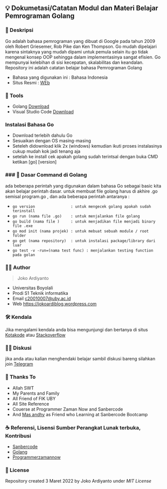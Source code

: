 ## 💡 Dokumetasi/Catatan Modul dan Materi Belajar Pemrograman Golang

### 📝 Deskripsi 
Go adalah bahasa pemrograman yang dibuat di Google pada tahun 2009 oleh Robert Griesemer, Rob Pike dan Ken Thompson. Go mudah dipelajari karena sintaknya yang mudah dipami untuk pemula selain itu go tidak mengenal konsep OOP sehingga dalam implementasinya sangat efisien. Go mempunyai kelebihan di sisi kecepatan, skalabilitas dan keandalan.
Repository ini adalah catatan belajar bahasa Pemrograman Golang
- Bahasa yang digunakan ini : Bahasa Indonesia
- Situs Resmi : [WEb](https://go.dev/ "Lihat Situs officialnya ")

### 🎒 Tools
- Golang [Download](https://go.dev/)
- Visual Studio Code [Download](https://code.visualstudio.com/download)

### Instalasi Bahasa Go
- Download terlebih dahulu Go
- Sesuaikan dengan OS masing-masing
- Seteleh didownload klik 2x (windows) kemudian ikuti proses instalasinya cukup mudah kok jadi tenang aja
- setelah ke install cek apakah golang sudah terintsal dengan buka CMD ketikan [go] [version]

### ### 📝 Dasar Command di Golang
ada beberapa perintah yang digunakan dalam bahasa Go sebagai basic kita akan belajar perintah dasar. untuk membuat file golang harus di akhire .go semisal program.go , dan ada beberapa perintah antaranya :
- `go version                : untuk mengecek golang apakah sudah terinstall`
- `go run (nama file .go)    : untuk menjalankan file golang`
- `go build (nama file )     : untuk menjadikan file menjadi binary file .exe`
- `go mod init (nama projek) : untuk mebuat sebuah module / root folder`
- `go get (nama repository)  : untuk instalasi package/library dari luar`
- `go test -v -run=(nama test func) : menjalankan testing function pada golan`


### 👨‍💻 Author
>Joko Ardiyanto
  - Universitas Boyolali
  - Prodi S1 Teknik informatika
  - Email c20010007@uby.ac.id
  - Web https://jokoardiblog.wordpress.com

### 🛠️ Kendala
  Jika mengalami kendala anda bisa mengunjungi dan bertanya di situs [Kotakode](kotakode.com) atau [Stackoverflow](stackoverflow.com)

### 🙇🏼 Diskusi 
jika anda atau kalian menghendaki belajar sambil diskusi bareng silahkan join [Telegram](https://t.me/disRKW)

### 🙏 Thanks To
- Allah SWT
- My Parents and Family
- All Friend of FIK UBY
- All Site Reference
- Couerse at Programmer Zaman Now and Sanbercode
- And [Mas andhy](https://github.com/trebucet)  as Friend who Learning at Sanbercode Bootcamp

### ☕ Referensi, Lisensi Sumber Perangkat Lunak terbuka, Kontribusi
- [Sanbercode](https://sanbercode.com/)
- [Golang](https://go.dev/)
- [Programmerzamannow](https://www.programmerzamannow.com/)

### 🔐 License
Repository created 3 Maret 2022 by Joko Ardiyanto under *MIT License*



